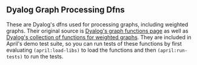 <!-- TITLE/ -->

## Dyalog Graph Processing Dfns

<!-- /TITLE -->

These are Dyalog's dfns used for processing graphs, including weighted graphs. Their original source is [Dyalog's graph functions page](http://dfns.dyalog.com/n_Graphs.htm) as well as [Dyalog's collection of functions for weighted graphs](http://dfns.dyalog.com/n_wGraphs.htm). They are included in April's demo test suite, so you can run tests of these functions by first evaluating `(april:load-libs)` to load the functions and then `(april:run-tests)` to run the tests.